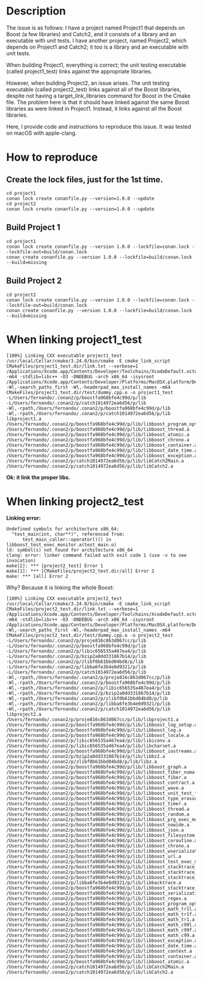 # Description

The issue is as follows: I have a project named Project1 that depends on Boost (a few libraries) and Catch2, and it consists of a library and an executable with unit tests. I have another project, named Project2, which depends on Project1 and Catch2; it too is a library and an executable with unit tests.

When building Project1, everything is correct; the unit testing executable (called project1_test) links against the appropriate libraries.

However, when building Project2, an issue arises. The unit testing executable (called project2_test) links against all of the Boost libraries, despite not having a target_link_libraries command for Boost in the Cmake file. The problem here is that it should have linked against the same Boost libraries as were linked in Project1. Instead, it links against all the Boost libraries.

Here, I provide code and instructions to reproduce this issue. It was tested on macOS with apple-clang.



# How to reproduce

## Create the lock files, just for the 1st time.

```
cd project1
conan lock create conanfile.py --version=1.0.0 --update
cd project2
conan lock create conanfile.py --version=1.0.0 --update
```

## Build Project 1

```
cd project1
conan lock create conanfile.py --version 1.0.0 --lockfile=conan.lock --lockfile-out=build/conan.lock
conan create conanfile.py --version 1.0.0 --lockfile=build/conan.lock  --build=missing
```

## Build Project 2

```
cd project2
conan lock create conanfile.py --version 1.0.0 --lockfile=conan.lock --lockfile-out=build/conan.lock
conan create conanfile.py --version 1.0.0 --lockfile=build/conan.lock  --build=missing
```

# When linking project1_test

```
[100%] Linking CXX executable project1_test
/usr/local/Cellar/cmake/3.24.0/bin/cmake -E cmake_link_script CMakeFiles/project1_test.dir/link.txt --verbose=1
/Applications/Xcode.app/Contents/Developer/Toolchains/XcodeDefault.xctoolchain/usr/bin/c++ -m64 -stdlib=libc++ -O3 -DNDEBUG -arch x86_64 -isysroot /Applications/Xcode.app/Contents/Developer/Platforms/MacOSX.platform/Developer/SDKs/MacOSX13.3.sdk -Wl,-search_paths_first -Wl,-headerpad_max_install_names -m64 CMakeFiles/project1_test.dir/test/dummy.cpp.o -o project1_test
-L/Users/fernando/.conan2/p/boostfa968bfe4c99d/p/lib
-L/Users/fernando/.conan2/p/catch1014972ea6d56/p/lib
-Wl,-rpath,/Users/fernando/.conan2/p/boostfa968bfe4c99d/p/lib
-Wl,-rpath,/Users/fernando/.conan2/p/catch1014972ea6d56/p/lib
libproject1.a
/Users/fernando/.conan2/p/boostfa968bfe4c99d/p/lib/libboost_program_options.a
/Users/fernando/.conan2/p/boostfa968bfe4c99d/p/lib/libboost_thread.a
/Users/fernando/.conan2/p/boostfa968bfe4c99d/p/lib/libboost_atomic.a
/Users/fernando/.conan2/p/boostfa968bfe4c99d/p/lib/libboost_chrono.a
/Users/fernando/.conan2/p/boostfa968bfe4c99d/p/lib/libboost_container.a
/Users/fernando/.conan2/p/boostfa968bfe4c99d/p/lib/libboost_date_time.a
/Users/fernando/.conan2/p/boostfa968bfe4c99d/p/lib/libboost_exception.a
/Users/fernando/.conan2/p/catch1014972ea6d56/p/lib/libCatch2Main.a
/Users/fernando/.conan2/p/catch1014972ea6d56/p/lib/libCatch2.a
```

**Ok: it link the proper libs.**

# When linking project2_test

**Linking error:**

```
Undefined symbols for architecture x86_64:
  "test_main(int, char**)", referenced from:
      test_main_caller::operator()() in libboost_test_exec_monitor.a(test_main.o)
ld: symbol(s) not found for architecture x86_64
clang: error: linker command failed with exit code 1 (use -v to see invocation)
make[2]: *** [project2_test] Error 1
make[1]: *** [CMakeFiles/project2_test.dir/all] Error 2
make: *** [all] Error 2
```

Why? Because it is linking the whole Boost:

```
[100%] Linking CXX executable project2_test
/usr/local/Cellar/cmake/3.24.0/bin/cmake -E cmake_link_script CMakeFiles/project2_test.dir/link.txt --verbose=1
/Applications/Xcode.app/Contents/Developer/Toolchains/XcodeDefault.xctoolchain/usr/bin/c++ -m64 -stdlib=libc++ -O3 -DNDEBUG -arch x86_64 -isysroot /Applications/Xcode.app/Contents/Developer/Platforms/MacOSX.platform/Developer/SDKs/MacOSX13.3.sdk -Wl,-search_paths_first -Wl,-headerpad_max_install_names -m64 CMakeFiles/project2_test.dir/test/dummy.cpp.o -o project2_test
-L/Users/fernando/.conan2/p/proje816c863d067cc/p/lib
-L/Users/fernando/.conan2/p/boostfa968bfe4c99d/p/lib
-L/Users/fernando/.conan2/p/libic656535a467ea4/p/lib
-L/Users/fernando/.conan2/p/bzip2a0dd331867b14/p/lib
-L/Users/fernando/.conan2/p/zlibf0b61bbd04bd8/p/lib
-L/Users/fernando/.conan2/p/libba6fe3b4e0d9321/p/lib
-L/Users/fernando/.conan2/p/catch1014972ea6d56/p/lib
-Wl,-rpath,/Users/fernando/.conan2/p/proje816c863d067cc/p/lib
-Wl,-rpath,/Users/fernando/.conan2/p/boostfa968bfe4c99d/p/lib
-Wl,-rpath,/Users/fernando/.conan2/p/libic656535a467ea4/p/lib
-Wl,-rpath,/Users/fernando/.conan2/p/bzip2a0dd331867b14/p/lib
-Wl,-rpath,/Users/fernando/.conan2/p/zlibf0b61bbd04bd8/p/lib
-Wl,-rpath,/Users/fernando/.conan2/p/libba6fe3b4e0d9321/p/lib
-Wl,-rpath,/Users/fernando/.conan2/p/catch1014972ea6d56/p/lib
libproject2.a
/Users/fernando/.conan2/p/proje816c863d067cc/p/lib/libproject1.a
/Users/fernando/.conan2/p/boostfa968bfe4c99d/p/lib/libboost_log_setup.a
/Users/fernando/.conan2/p/boostfa968bfe4c99d/p/lib/libboost_log.a
/Users/fernando/.conan2/p/boostfa968bfe4c99d/p/lib/libboost_locale.a
/Users/fernando/.conan2/p/libic656535a467ea4/p/lib/libiconv.a
/Users/fernando/.conan2/p/libic656535a467ea4/p/lib/libcharset.a
/Users/fernando/.conan2/p/boostfa968bfe4c99d/p/lib/libboost_iostreams.a
/Users/fernando/.conan2/p/bzip2a0dd331867b14/p/lib/libbz2.a
/Users/fernando/.conan2/p/zlibf0b61bbd04bd8/p/lib/libz.a
/Users/fernando/.conan2/p/boostfa968bfe4c99d/p/lib/libboost_graph.a
/Users/fernando/.conan2/p/boostfa968bfe4c99d/p/lib/libboost_fiber_numa.a
/Users/fernando/.conan2/p/boostfa968bfe4c99d/p/lib/libboost_fiber.a
/Users/fernando/.conan2/p/boostfa968bfe4c99d/p/lib/libboost_contract.a
/Users/fernando/.conan2/p/boostfa968bfe4c99d/p/lib/libboost_wave.a
/Users/fernando/.conan2/p/boostfa968bfe4c99d/p/lib/libboost_unit_test_framework.a
/Users/fernando/.conan2/p/boostfa968bfe4c99d/p/lib/libboost_type_erasure.a
/Users/fernando/.conan2/p/boostfa968bfe4c99d/p/lib/libboost_timer.a
/Users/fernando/.conan2/p/boostfa968bfe4c99d/p/lib/libboost_thread.a
/Users/fernando/.conan2/p/boostfa968bfe4c99d/p/lib/libboost_random.a
/Users/fernando/.conan2/p/boostfa968bfe4c99d/p/lib/libboost_prg_exec_monitor.a
/Users/fernando/.conan2/p/boostfa968bfe4c99d/p/lib/libboost_nowide.a
/Users/fernando/.conan2/p/boostfa968bfe4c99d/p/lib/libboost_json.a
/Users/fernando/.conan2/p/boostfa968bfe4c99d/p/lib/libboost_filesystem.a
/Users/fernando/.conan2/p/boostfa968bfe4c99d/p/lib/libboost_coroutine.a
/Users/fernando/.conan2/p/boostfa968bfe4c99d/p/lib/libboost_chrono.a
/Users/fernando/.conan2/p/boostfa968bfe4c99d/p/lib/libboost_wserialization.a
/Users/fernando/.conan2/p/boostfa968bfe4c99d/p/lib/libboost_url.a
/Users/fernando/.conan2/p/boostfa968bfe4c99d/p/lib/libboost_test_exec_monitor.a
/Users/fernando/.conan2/p/boostfa968bfe4c99d/p/lib/libboost_stacktrace_noop.a
/Users/fernando/.conan2/p/boostfa968bfe4c99d/p/lib/libboost_stacktrace_basic.a
/Users/fernando/.conan2/p/boostfa968bfe4c99d/p/lib/libboost_stacktrace_backtrace.a
/Users/fernando/.conan2/p/libba6fe3b4e0d9321/p/lib/libbacktrace.a
/Users/fernando/.conan2/p/boostfa968bfe4c99d/p/lib/libboost_stacktrace_addr2line.a
/Users/fernando/.conan2/p/boostfa968bfe4c99d/p/lib/libboost_serialization.a
/Users/fernando/.conan2/p/boostfa968bfe4c99d/p/lib/libboost_regex.a
/Users/fernando/.conan2/p/boostfa968bfe4c99d/p/lib/libboost_program_options.a
/Users/fernando/.conan2/p/boostfa968bfe4c99d/p/lib/libboost_math_tr1l.a
/Users/fernando/.conan2/p/boostfa968bfe4c99d/p/lib/libboost_math_tr1f.a
/Users/fernando/.conan2/p/boostfa968bfe4c99d/p/lib/libboost_math_tr1.a
/Users/fernando/.conan2/p/boostfa968bfe4c99d/p/lib/libboost_math_c99l.a
/Users/fernando/.conan2/p/boostfa968bfe4c99d/p/lib/libboost_math_c99f.a
/Users/fernando/.conan2/p/boostfa968bfe4c99d/p/lib/libboost_math_c99.a
/Users/fernando/.conan2/p/boostfa968bfe4c99d/p/lib/libboost_exception.a
/Users/fernando/.conan2/p/boostfa968bfe4c99d/p/lib/libboost_date_time.a
/Users/fernando/.conan2/p/boostfa968bfe4c99d/p/lib/libboost_context.a
/Users/fernando/.conan2/p/boostfa968bfe4c99d/p/lib/libboost_container.a
/Users/fernando/.conan2/p/boostfa968bfe4c99d/p/lib/libboost_atomic.a
/Users/fernando/.conan2/p/catch1014972ea6d56/p/lib/libCatch2Main.a
/Users/fernando/.conan2/p/catch1014972ea6d56/p/lib/libCatch2.a

```